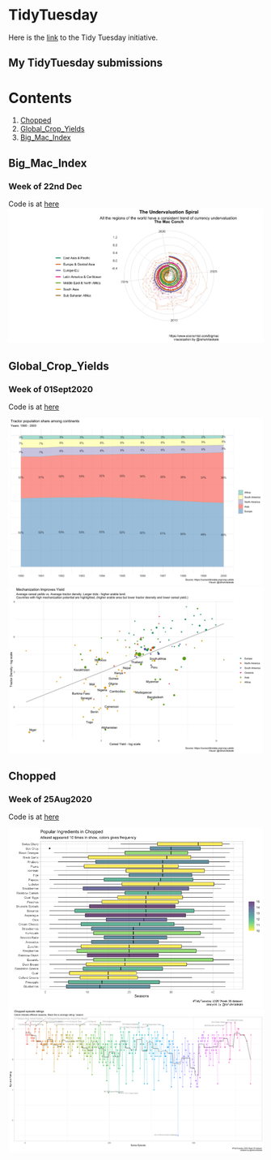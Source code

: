 # TidyTuesday
Here is the [link](https://github.com/rfordatascience/tidytuesday/blob/master/README.md) to the Tidy Tuesday initiative.

## My TidyTuesday submissions
# Contents
1. [Chopped](#Chopped)
2. [Global_Crop_Yields](#Global_Crop_Yields)
3. [Big_Mac_Index](#Big_Mac_Index)

## Big_Mac_Index
### Week of 22nd Dec
Code is at [here](https://github.com/r-kale/tidytuesday/blob/master/2020_09_22_tidy_tuesday.Rmd) <br/>
![plot1](https://github.com/r-kale/tidytuesday/blob/master/mac_conch.png) <br/>


## Global_Crop_Yields
### Week of 01Sept2020
Code is at [here](https://github.com/r-kale/tidytuesday/blob/master/2020_09_01_tidy_tuesday.Rmd) <br/>

![plot1](https://github.com/r-kale/tidytuesday/blob/master/2020_09_01_tidy_tuesday_plot1.png) <br/>
![plot2](https://github.com/r-kale/tidytuesday/blob/master/2020_09_01_tidy_tuesday_plot2.png) <br/>

## Chopped
### Week of 25Aug2020
Code is at [here](https://github.com/r-kale/tidytuesday/blob/master/2020_08_25_tidy_tuesday.Rmd) <br/>

![plot1](https://github.com/r-kale/tidytuesday/blob/master/2020_08_25_tidy_tuesday_plot1.png) <br/>
![plot2](https://github.com/r-kale/tidytuesday/blob/master/2020_08_25_tidy_tuesday_plot2.png) <br/>





